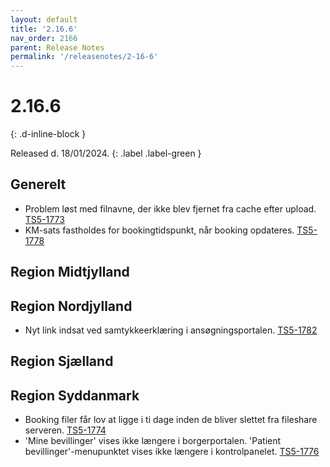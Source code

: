```yaml
---
layout: default
title: '2.16.6'
nav_order: 2166
parent: Release Notes
permalink: '/releasenotes/2-16-6'
---
```


# 2.16.6
{: .d-inline-block }

Released d. 18/01/2024. {: .label .label-green }

## Generelt
- Problem løst med filnavne, der ikke blev fjernet fra cache efter upload. [TS5-1773](https://sd.trifork.com/browse/TS5-1773)
- KM-sats fastholdes for bookingtidspunkt, når booking opdateres. [TS5-1778](https://sd.trifork.com/browse/TS5-1778)
  
## Region Midtjylland


## Region Nordjylland
- Nyt link indsat ved samtykkeerklæring i ansøgningsportalen. [TS5-1782](https://sd.trifork.com/browse/TS5-1782)

## Region Sjælland

## Region Syddanmark
- Booking filer får lov at ligge i ti dage inden de bliver slettet fra fileshare serveren. [TS5-1774](https://sd.trifork.com/browse/TS5-1774)
- 'Mine bevillinger' vises ikke længere i borgerportalen. 'Patient bevillinger'-menupunktet vises ikke længere i kontrolpanelet. [TS5-1776](https://sd.trifork.com/browse/TS5-1776)

